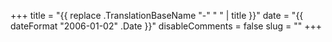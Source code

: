 +++
title = "{{ replace .TranslationBaseName "-" " " | title }}"
date = "{{ dateFormat "2006-01-02" .Date }}"
disableComments = false
slug = ""
+++
